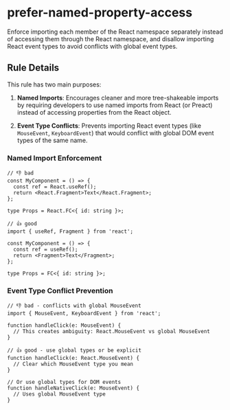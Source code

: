 # prefer-named-property-access

Enforce importing each member of the React namespace separately instead of accessing them through the React namespace, and disallow importing React event types to avoid conflicts with global event types.

## Rule Details

This rule has two main purposes:

1. **Named Imports**: Encourages cleaner and more tree-shakeable imports by requiring developers to use named imports from React (or Preact) instead of accessing properties from the React object.

2. **Event Type Conflicts**: Prevents importing React event types (like `MouseEvent`, `KeyboardEvent`) that would conflict with global DOM event types of the same name.

### Named Import Enforcement

<!-- eslint-skip -->
```tsx
// 👎 bad
const MyComponent = () => {
  const ref = React.useRef();
  return <React.Fragment>Text</React.Fragment>;
};

type Props = React.FC<{ id: string }>;
```

<!-- eslint-skip -->
```tsx
// 👍 good
import { useRef, Fragment } from 'react';

const MyComponent = () => {
  const ref = useRef();
  return <Fragment>Text</Fragment>;
};

type Props = FC<{ id: string }>;
```

### Event Type Conflict Prevention

<!-- eslint-skip -->
```tsx
// 👎 bad - conflicts with global MouseEvent
import { MouseEvent, KeyboardEvent } from 'react';

function handleClick(e: MouseEvent) {
  // This creates ambiguity: React.MouseEvent vs global MouseEvent
}
```

<!-- eslint-skip -->
```tsx
// 👍 good - use global types or be explicit
function handleClick(e: React.MouseEvent) {
  // Clear which MouseEvent type you mean
}

// Or use global types for DOM events
function handleNativeClick(e: MouseEvent) {
  // Uses global MouseEvent type
}
```
